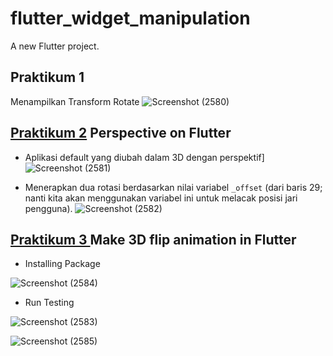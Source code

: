 # flutter_widget_manipulation

A new Flutter project.

## Praktikum 1 
Menampilkan Transform Rotate 
![Screenshot (2580)](https://user-images.githubusercontent.com/75615789/190940511-dc224f0c-6f41-47e3-9171-f1c2dd0acff8.png)

## [Praktikum 2](https://medium.com/flutter/perspective-on-flutter-6f832f4d912e) Perspective on Flutter

- Aplikasi default yang diubah dalam 3D dengan perspektif]
![Screenshot (2581)](https://user-images.githubusercontent.com/75615789/190941510-90be28de-f3fc-453c-b8ce-4636dc0cd13f.png)

- Menerapkan dua rotasi berdasarkan nilai variabel `_offset` (dari baris 29; nanti kita akan menggunakan variabel ini untuk melacak posisi jari pengguna).
![Screenshot (2582)](https://user-images.githubusercontent.com/75615789/190941978-9e851135-1bd9-43a8-bcd3-905fb30f5e05.png)

## [Praktikum 3 ](https://medium.com/flutter-community/make-3d-flip-animation-in-flutter-16c006bb3798) Make 3D flip animation in Flutter

- Installing Package

![Screenshot (2584)](https://user-images.githubusercontent.com/75615789/190943990-5cb27747-f2d2-4bf0-88ad-785ff64ab553.png)

- Run Testing

![Screenshot (2583)](https://user-images.githubusercontent.com/75615789/190943913-2fd34fa3-adf1-4ca4-a58d-a3b81692c28c.png)

![Screenshot (2585)](https://user-images.githubusercontent.com/75615789/190944081-17703918-5bb2-40f5-98b9-4b7df7017c41.png)
